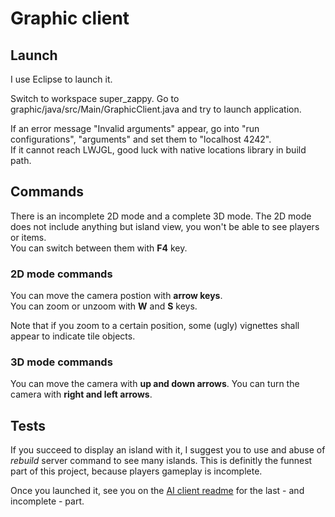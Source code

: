 # Graphic client

## Launch

I use Eclipse to launch it.

Switch to workspace super_zappy. Go to graphic/java/src/Main/GraphicClient.java and try to launch application.

If an error message "Invalid arguments" appear, go into "run configurations", "arguments" and set them to "localhost 4242".  
If it cannot reach LWJGL, good luck with native locations library in build path.

## Commands

There is an incomplete 2D mode and a complete 3D mode. The 2D mode does not include anything but island view, you won't be able to see players or items.  
You can switch between them with **F4** key.

### 2D mode commands

You can move the camera postion with **arrow keys**.  
You can zoom or unzoom with **W** and **S** keys.

Note that if you zoom to a certain position, some (ugly) vignettes shall appear to indicate tile objects.

### 3D mode commands

You can move the camera with **up and down arrows**.
You can turn the camera with **right and left arrows**.  

## Tests

If you succeed to display an island with it, I suggest you to use and abuse of *rebuild* server command to see many islands. This is definitly the funnest part of this project, because players gameplay is incomplete.

Once you launched it, see you on the [AI client readme](../../AI/javascript/README.md) for the last - and incomplete - part.
